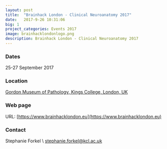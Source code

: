 ```yaml
---
layout: post
title:  "Brainhack London - Clinical Neuroanatomy 2017"
date:   2017-9-26 10:31:06
big: 1
project_categories: Events 2017
image: brainhacklondonlogo.png
description: Brainhack London - Clinical Neuroanatomy 2017
---
```


### Dates

25-27 September 2017

### Location
[Gordon Museum of Pathology, Kings College, London, UK](https://www.google.co.uk/maps/place/Hodgkin+Building/@51.503107,-0.0901223,122m/data=!3m1!1e3!4m12!1m6!3m5!1s0x48760359ea91c001:0x182cc506c2c07fd4!2sGordon+Museum!8m2!3d51.5039054!4d-0.0902803!3m4!1s0x0:0x979794147a5ec684!8m2!3d51.5031062!4d-0.0895751?hl=en)

### Web page

URL: [https://www.brainhacklondon.eu](https://www.brainhacklondon.eu)

### Contact
Stephanie Forkel \\
[stephanie.forkel@kcl.ac.uk](mailto:stephanie.forkel@kcl.ac.uk)
